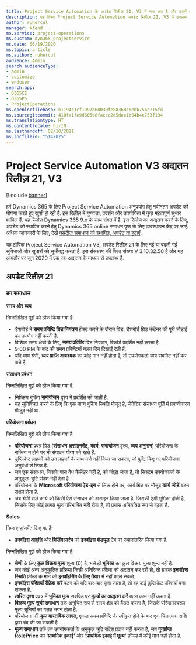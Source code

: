 ```yaml
---
title: Project Service Automation के अपडेट रिलीज़ 21, V3 में नया क्या है और उसमें क्या परिवर्तन हुआ है
description: यह विषय Project Service Automation अपडेट रिलीज़ 21, V3 में उपलब्ध सुविधाओं और सुधारों को सूचीबद्ध करता है.
author: ruhercul
manager: kfend
ms.service: project-operations
ms.custom: dyn365-projectservice
ms.date: 06/19/2020
ms.topic: article
ms.author: ruhercul
audience: Admin
search.audienceType:
- admin
- customizer
- enduser
search.app:
- D365CE
- D365PS
- ProjectOperations
ms.openlocfilehash: b1194c1cf1997b68030fe88360c6ebb756c715fd
ms.sourcegitcommit: 418fa1fe9d605b8faccc2d5dee1b04b4e753f194
ms.translationtype: HT
ms.contentlocale: hi-IN
ms.lasthandoff: 02/10/2021
ms.locfileid: "5147025"
---
```

# <a name="project-service-automation-update-release-21-v3"></a>Project Service Automation V3 अद्यतन रिलीज़ 21, V3

[!include [banner](../includes/psa-now-project-operations.md)]

हमें Dynamics 365 के लिए Project Service Automation अनुप्रयोग हेतु नवीनतम अपडेट की घोषणा करते हुए खुशी हो रही है. इस रिलीज़ में गुणवत्ता, प्रदर्शन और उपयोगिता में कुछ महत्वपूर्ण सुधार शामिल हैं. यह रिलीज़ Dynamics 365 9.x के साथ संगत में है. इस रिलीज़ का अद्यतन करने के लिए, अपडेट को स्थापित करने हेतु Dynamics 365 online समाधन पृष्ठ के लिए व्यवस्थापन केंद्र पर जाएँ. अधिक जानकारी के लिए, देखें [पसंदीदा समाधान को स्थापित, अपडेट या हटाएँ](https://docs.microsoft.com/power-platform/admin/install-remove-preferred-solution).

यह टॉपिक Project Service Automation V3, अपडेट रिलीज़ 21 के लिए नई या बदली गई सुविधाओं और सुधारों को सूचीबद्ध करता है. इस संस्करण की बिल्ड संख्या V 3.10.32.50 है और यह आमतौर पर जून 2020 में एक स्व-अद्यतन के माध्यम से उपलब्ध है.

## <a name="update-release-21"></a>अपडेट रिलीज़ 21

### <a name="bug-fixes"></a>बग समाधान

**समय और व्यय**

निम्नलिखित मुद्दों को ठीक किया गया है:

- डैशबोर्ड में **समय प्रविष्टि ग्रिड नियंत्रण** होस्ट करने के दौरान ग्रिड, डैशबोर्ड ग्रिड कंटेनर की पूरी चौड़ाई का उपयोग नहीं करती है.
- विशिष्ट समय क्षेत्रों के लिए, **समय प्रविष्टि** ग्रिड नियंत्रण, रिकॉर्ड प्रदर्शित नहीं करता है.
- 9:00 PM के बाद की समय प्रविष्टियाँ गलत दिन दिखाई देती हैं.
- यदि व्यय श्रेणी, **व्यय प्राप्ति आवश्यक** का कोई मान नहीं होता है, तो उपयोगकर्ता व्यय सबमिट नहीं कर पाते हैं.

**संसाधन प्रबंधन**

निम्नलिखित मुद्दों को ठीक किया गया है:

- निष्क्रिय बुकिंग **समायोजन** दृश्य में प्रदर्शित की जाती हैं.
- यह सुनिश्चित करने के लिए कि एक मान्य बुकिंग स्थिति मौजूद है, जेनेरिक संसाधन पूर्ति में प्रमाणीकरण मौजूद नहीं था.

**परियोजना प्रबंधन**

निम्नलिखित मुद्दों को ठीक किया गया है:

- **परियोजना** प्रपत्र ग्रिड (**संसाधन असाइनमेंट**, **कार्य**, **समायोजन** दृश्य, **व्यय अनुमान**) परियोजना के सक्रिय न होने पर भी संपादन योग्य बने रहते हैं.
- डुप्लिकेट ग्राहकों को उन ग्राहकों के साथ मर्ज नहीं किया जा सकता, जो पुष्टि किए गए परियोजना अनुबंधों से लिंक हैं.
- जब एक संसाधन, जिसके पास वैध कैलेंडर नहीं है, को जोड़ा जाता है, तो सिस्टम उपयोगकर्ता के अनुकूल-त्रुटि संदेश नहीं देता है.
- परियोजना के **Microsoft परियोजना ऐड-इन** से लिंक होने पर, कार्य ग्रिड पर मौजूद **कार्य जोड़ें** बटन सक्षम होता है.
- जब श्रेणी वाले कार्य को किसी ऐसे संसाधन को असाइन किया जाता है, जिसकी ऐसी भूमिका होती है, जिसके लिए कोई लागत मूल्य परिभाषित नहीं होता है, तो प्रयास अनियंत्रित रूप से बढ़ता है.

**Sales**

निम्न एन्हांसमेंट किए गए हैं:

- **इनवॉइस आवृत्ति** और **बिलिंग प्रारंभ** को **इनवॉइस शेड्यूल** टैब पर स्थानांतरित किया गया है.

निम्नलिखित मुद्दों को ठीक किया गया है:

- **श्रेणी** के लिए **कुल विक्रय मूल्य** शून्य (0) है, भले ही **भूमिका** का कुल विक्रय मूल्य शून्य नहीं है.
- जब कोई अन्य अनुकूलित प्रक्रिया किसी अतिरिक्त फ़ील्ड को अद्यतन कर रही हो, तो ग्राहक **इनवॉइस स्थिति** फ़ील्ड के मान को **इनवॉइसिंग के लिए तैयार** में नहीं बदल सकते.
- **इनवॉइस पंक्तियाँ रीफ़्रेश करें** बटन को यदि बार-बार चुना जाता है, तो वह कई डुप्लिकेट पंक्तियाँ बना सकता है.
- **त्वरित दृश्य** प्रपत्र में **भूमिका मूल्य** सबग्रिड पर **मूल्यों का अद्यतन करें** बटन काम नहीं करता है.
- **विक्रय मूल्य सूची समाधान** तर्क अनुचित रूप से समय क्षेत्र को हैंडल करता है, जिसके परिणामस्वरूप मूल्य सूचियों का गलत चयन होता है.
- परियोजना की **कुल वास्तविक लागत**, एकल समय प्रविष्टि के स्वीकृत होने के बाद एक भिन्नात्मक राशि द्वारा बंद की जा सकती है.
- **मूल्य समाधान** तर्क तब उपयोगकर्ता के अनुकूल त्रुटि संदेश प्रदान नहीं करता है, जब **पुनर्प्राप्त RolePrice** का **'प्राथमिक इकाई'** और **'प्राथमिक इकाई में मूल्य'** फ़ील्ड में कोई मान नहीं होता है.
